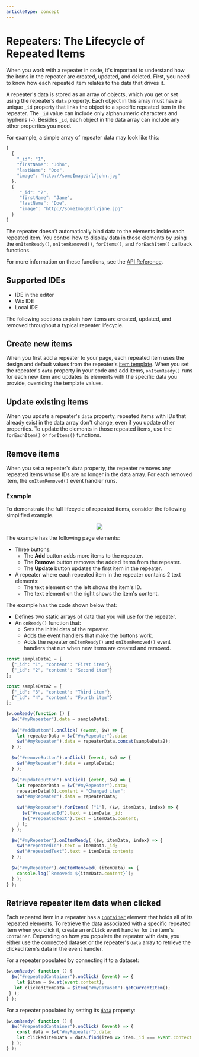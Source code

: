 ```yaml
---
articleType: concept
---
```

# Repeaters: The Lifecycle of Repeated Items



When you work with a repeater in code, it's important to understand how the items in the repeater are created, updated, and deleted. First, you need to know how each repeated item relates to the data that drives it.

A repeater's data is stored as an array of objects, which you get or set using the repeater’s `data` property. Each object in this array must have a unique `_id` property that links the object to a specific repeated item in the repeater. The `_id` value can include only alphanumeric characters and hyphens (`-`). Besides `_id`, each object in the data array can include any other properties you need.

For example, a simple array of repeater data may look like this:

```javascript
[
  {
    "_id": "1", 
    "firstName": "John", 
    "lastName": "Doe", 
    "image": "http://someImageUrl/john.jpg"
  },
  {    
     "_id": "2", 
     "firstName": "Jane",
     "lastName": "Doe",
     "image": "http://someImageUrl/jane.jpg"
  }
]
```

The repeater doesn't automatically bind data to the elements inside each repeated item. You control how to display data in those elements by using the `onItemReady()`, `onItemRemoved()`, `forItems()`, and `forEachItem()` callback functions.

For more information on these functions, see the [API Reference](https://www.wix.com/velo/reference/$w.Repeater.html).

## Supported IDEs
* IDE in the editor
* Wix IDE
* Local IDE

The following sections explain how items are created, updated, and removed throughout a typical repeater lifecycle.

## Create new items

When you first add a repeater to your page, each repeated item uses the design and default values from the repeater's [item template](./Repeated%20Item%20Template.md). When you set the repeater's `data` property in your code and add items, `onItemReady()` runs for each new item and updates its elements with the specific data you provide, overriding the template values.


## Update existing items

When you update a repeater's `data` property, repeated items with IDs that already exist in the data array don't change, even if you update other properties. To update the elements in those repeated items, use the `forEachItem()` or `forItems()` functions.


## Remove items

When you set a repeater's `data` property, the repeater removes any repeated items whose IDs are no longer in the data array. For each removed item, the `onItemRemoved()` event handler runs.

### Example

To demonstrate the full lifecycle of repeated items, consider the following simplified example. 

<div style="text-align:center">

![](https://d2x3xhvgiqkx42.cloudfront.net/12345678-1234-1234-1234-1234567890ab/dfff8cbb-ddcb-4376-8cae-3fedb2dd4458/2017/11/29/1c9e7e93-ef4c-44aa-a495-ae82d5c10a91.png)

</div>

The example has the following page elements:

*   Three buttons:
    *   The **Add** button adds more items to the repeater.
    *   The **Remove** button removes the added items from the repeater.
    *   The **Update** button updates the first item in the repeater.
*   A repeater where each repeated item in the repeater contains 2 text elements:
    *   The text element on the left shows the item's ID.
    *   The text element on the right shows the item's content.

The example has the code shown below that:

*   Defines two static arrays of data that you will use for the repeater.
*   An `onReady()` function that:
    *   Sets the initial data of the repeater.
    *   Adds the event handlers that make the buttons work.
    *   Adds the repeater `onItemReady()` and `onItemRemoved()` event handlers that run when new items are created and removed.

```javascript
const sampleData1 = [
  {"_id": "1", "content": "First item"},
  {"_id": "2", "content": "Second item"}
];

const sampleData2 = [
  {"_id": "3", "content": "Third item"},
  {"_id": "4", "content": "Fourth item"}
];

$w.onReady(function () {
  $w("#myRepeater").data = sampleData1;
 
  $w("#addButton").onClick( (event, $w) => {
    let repeaterData = $w("#myRepeater").data;
    $w("#myRepeater").data = repeaterData.concat(sampleData2);
  } );
 
  $w("#removeButton").onClick( (event, $w) => {
    $w("#myRepeater").data = sampleData1;
  } );
 
  $w("#updateButton").onClick( (event, $w) => {
    let repeaterData = $w("#myRepeater").data;
    repeaterData[0].content = "Changed item";
    $w("#myRepeater").data = repeaterData;
      
    $w("#myRepeater").forItems( ["1"], ($w, itemData, index) => {
      $w("#repeatedId").text = itemData._id;
      $w("#repeatedText").text = itemData.content;
    } );
  } ); 

  $w("#myRepeater").onItemReady( ($w, itemData, index) => {
    $w("#repeatedId").text = itemData._id;
    $w("#repeatedText").text = itemData.content;
  } );
 
  $w("#myRepeater").onItemRemoved( (itemData) => {
    console.log(`Removed: ${itemData.content}`);
  } );
} );
```
## Retrieve repeater item data when clicked
 
Each repeated item in a repeater has a [`Container`](https://www.wix.com/velo/reference/$w.Container.html) element that holds all of its repeated elements. To retrieve the data associated with a specific repeated item when you click it, create an `onClick` event handler for the item's `Container`. Depending on how you populate the repeater with data, you either use the connected dataset or the repeater's `data` array to retrieve the clicked item's data in the event handler.
 
 For a repeater populated by connecting it to a dataset:
 
  ```javascript
  $w.onReady( function () {
    $w("#repeatedContainer").onClick( (event) => {
      let $item = $w.at(event.context);
     let clickedItemData = $item("#myDataset").getCurrentItem();
   } );
  } );
  ```
 
 For a repeater populated by setting its [`data`](https://dev.wix.com/docs/velo/velo-only-apis/$w/repeater/data) property:
 
  ```javascript
  $w.onReady( function () {
    $w("#repeatedContainer").onClick( (event) => {
      const data = $w("#myRepeater").data;
      let clickedItemData = data.find(item => item._id === event.context.itemId);
    } );
  } );
  ```
